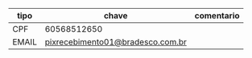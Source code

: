 | tipo  | chave                            | comentario |
| ----- | -------------------------------- | ---------- |
| CPF   | 60568512650                      |            |
| EMAIL | pixrecebimento01@bradesco.com.br |            |

